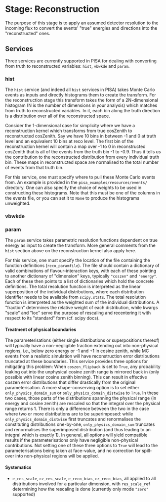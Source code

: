# Stage: Reconstruction

The purpose of this stage is to apply an assumed detector resolution to the incoming flux to convert the events' "true" energies and directions into the "reconstructed" ones.

## Services

Three services are currently supported in PISA for dealing with converting from truth to reconstructed variables: `hist`, `vbwkde` and `param`.

### hist

The `hist` service (and indeed all `hist` services in PISA) takes Monte Carlo events as inputs and directly histograms them to create the transform.
For the reconstruction stage this transform takes the form of a 2N-dimensional histogram (N is the number of dimensions in your analysis) which matches from truth to reconstructed variables.
In it, each bin along the truth direction is a distribution over all of the reconstructed space.

Consider the 1-dimensional case for simplicity where we have a reconstruction kernel which transforms from true cosZenith to reconstructed cosZenith.
Say we have 10 bins in between -1 and 0 at truth level and an equivalent 10 bins at reco level.
The first bin of the reconstruction kernel will contain a map over -1 to 0 in reconstructed cosZenith that is all of the events from the truth bin -1 to -0.9.
Thus it tells us the contribution to the reconstructed distribution from every individual truth bin.
These maps in reconstructed space are normalised to the total number of events from that truth bin.

For this service, one must specify where to pull these Monte Carlo events from.
An example is provided in the `pisa_examples/resources/events/` directory.
One can also specify the choice of weights to be used in constructing these histograms.
Note that this must be one of the columns in the events file, or you can set it to `None` to produce the histograms unweighted.

### vbwkde


### param

The `param` service takes parametric resolution functions dependent on true energy as input to create the transform. More general comments from the `hist` section above on the reconstruction kernel also apply here.

For this service, one must specify the location of the file containing the function definitions (`reco_paramfile`). The file should contain a dictionary of valid combinations of flavour-interaction keys, with each of these pointing to another dictionary of "dimension" keys, typically `"coszen"` and `"energy"`. Each of these then points to a list of dictionaries which hold the concrete definitions. The total resolution function is interpreted as the linear superposition of the individual distributions, where each distribution identifier needs to be available from `scipy.stats`. The total resolution function is interpreted as the weighted sum of the individual distributions. A "fraction" determines the relative weight of each distribution, while kwargs "scale" and "loc" serve the purpose of rescaling and recentering it with respect to its "standard" form (cf. scipy docs).

#### Treatment of physical boundaries

The parameterisations (either single distributions or superpositions thereof) will typically have a non-negligible fraction extending out into non-physical regions, i.e., below zero energy or -1 and +1 in cosine zenith, while MC events from a realistic simulation will have reconstruction error distributions truncated at these boundaries. This service provides three options for mitigating this problem:
When `coszen_flipback` is set to `True`, any probability leaking out into the unphysical cosine zenith range is mirrored back in (only possible with linear cosine zenith binning). This can result in effective coszen error distributions that differ drastically from the original parameterisation. A more shape-conserving option is to set either `only_physics_domain_sum` or `only_physics_domain_distwise` to `True`. In these two cases, those parts of the distributions spanning the physical range (in energy and cosine zenith) are rescaled so that the integral over the physical range returns 1. There is only a difference between the two in the case where two or more distributions are to be superimposed: while `only_physics_domain_distwise` first truncates and renormalises the constituting distributions one-by-one, `only_physics_domain_sum` truncates and renormalises the superimposed distribution (and thus leading to an integral which is exactly 1). In general, all options will yield compatible results if the parameterisations only have negligible non-physical contributions. Not setting one of these three options to `True` will lead to the parameterisations being taken at face-value, and no correction for spill-over into non-physical regions will be applied.

#### Systematics
* `e_res_scale`, `cz_res_scale`, `e_reco_bias`, `cz_reco_bias`, all applied to all distributions involved for a particular dimension, with `res_scale_ref` determining how the rescaling is done (currently only mode `"zero"` supported)
